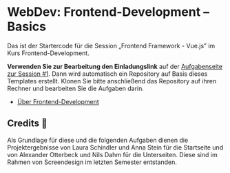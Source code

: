 # WebDev: Frontend-Development – Basics

Das ist der Startercode für die Session „Frontend Framework - Vue.js” im Kurs Frontend-Development.

**Verwenden Sie zur Bearbeitung den Einladungslink** auf der [Aufgabenseite zur Session #1](https://th-koeln.github.io/mi-bachelor-webdevelopment/assignments/fd_01_html-1/). Dann wird automatisch ein Repository auf Basis dieses Templates erstellt. Klonen Sie bitte anschließend das Repository auf ihren Rechner und bearbeiten Sie die Aufgaben darin.

- [Über Frontend-Development](https://th-koeln.github.io/mi-bachelor-webdevelopment/frontend-development/)

## Credits 📝
Als Grundlage für diese und die folgenden Aufgaben dienen die Projektergebnisse von Laura Schindler und Anna Stein für die Startseite und von Alexander Otterbeck und Nils Dahm für die Unterseiten. Diese sind im Rahmen von Screendesign im letzten Semester entstanden.